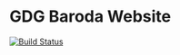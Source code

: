 # GDG Baroda Website

[![Build Status](https://travis-ci.org/gdgbaroda/gdgbaroda.github.io.svg?branch=master)](https://travis-ci.org/gdgbaroda/gdgbaroda.github.io)